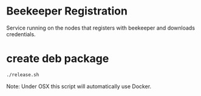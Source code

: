 # Beekeeper Registration

Service running on the nodes that registers with beekeeper and downloads credentials.


# create deb package
```bash
./release.sh
```
Note: Under OSX this script will automatically use Docker.  